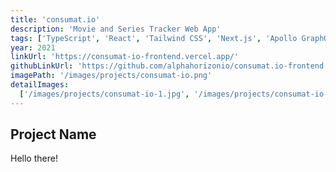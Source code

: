 ```yaml
---
title: 'consumat.io'
description: 'Movie and Series Tracker Web App'
tags: ['TypeScript', 'React', 'Tailwind CSS', 'Next.js', 'Apollo GraphQL']
year: 2021
linkUrl: 'https://consumat-io-frontend.vercel.app/'
githubLinkUrl: 'https://github.com/alphahorizonio/consumat.io-frontend'
imagePath: '/images/projects/consumat-io.png'
detailImages:
  ['/images/projects/consumat-io-1.jpg', '/images/projects/consumat-io-2.jpg']
---
```


## Project Name

Hello there!
